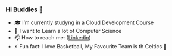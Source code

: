 ### Hi Buddies 👋

<!--- 👨‍💻 I’m currently working on a Telegram Phishing Bot Checker ([Repo](https://github.com/saliougaye/PhishingBot))-->
- 🎓 I’m currently studyng in a Cloud Development Course
- 🚀 I want to Learn a lot of Computer Science
- 📫 How to reach me: ([Linkedin](https://www.linkedin.com/in/saliou-gaye-937a23188/))
- ⚡ Fun fact: I love Basketball, My Favourite Team is th Celtics 🏀
